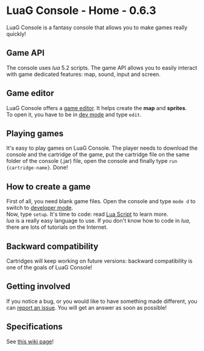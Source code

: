 # LuaG Console - Home - 0.6.3

LuaG Console is a fantasy console that allows you to make games really quickly!

## Game API
The console uses *lua* 5.2 scripts. The game API allows you to easily interact with game dedicated features: map, sound, input and screen.

## Game editor
LuaG Console offers a [game editor](https://github.com/Vulcalien/LuaG-Console/wiki/Game-Editor). It helps create the **map** and **sprites**.\
To open it, you have to be in [dev mode](https://github.com/Vulcalien/LuaG-Console/wiki/Dev-Mode) and type `edit`.

## Playing games
It's easy to play games on LuaG Console. The player needs to download the console and the cartridge of the game, put the cartridge file on the same folder of the console (.jar) file, open the console and finally type `run {cartridge-name}`. Done!

## How to create a game
First of all, you need blank game files. Open the console and type `mode d` to switch to [developer mode](https://github.com/Vulcalien/LuaG-Console/wiki/Dev-Mode).\
Now, type `setup`. It's time to code: read [Lua Script](https://github.com/Vulcalien/LuaG-Console/wiki/Lua-Script) to learn more.\
*lua* is a really easy language to use. If you don't know how to code in *lua*, there are lots of tutorials on the Internet.

## Backward compatibility
Cartridges will keep working on future versions: backward compatibility is one of the goals of LuaG Console!

## Getting involved
If you notice a bug, or you would like to have something made different, you can [report an issue](https://github.com/Vulcalien/LuaG-Console/issues). You will get an answer as soon as possible!

## Specifications
See [this wiki page](https://github.com/Vulcalien/LuaG-Console/wiki/Specifications)!
